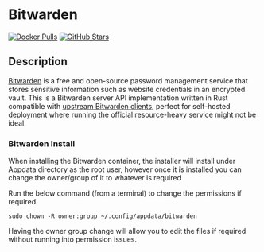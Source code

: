 # Bitwarden

[![Docker Pulls](https://img.shields.io/docker/pulls/bitwardenrs/server?style=flat-square&color=607D8B&label=docker%20pulls&logo=docker)](https://hub.docker.com/r/bitwardenrs/server)
[![GitHub Stars](https://img.shields.io/github/stars/dani-garcia/bitwarden_rs?style=flat-square&color=607D8B&label=github%20stars&logo=github)](https://github.com/dani-garcia/bitwarden_rs)

## Description

[Bitwarden](https://bitwarden.com/) is a free and open-source password management service that stores sensitive information such as website credentials in an encrypted vault. This is a Bitwarden server API implementation written in Rust compatible with [upstream Bitwarden clients](https://bitwarden.com/#download), perfect for self-hosted deployment where running the official resource-heavy service might not be ideal.

### Bitwarden Install

When installing the Bitwarden container, the installer will install under Appdata directory as the root user, however once it is installed you can change the owner/group of it to whatever is required

Run the below command (from a terminal) to change the permissions if required.

`sudo chown -R owner:group ~/.config/appdata/bitwarden`

Having the owner group change will allow you to edit the files if required without running into permission issues.

